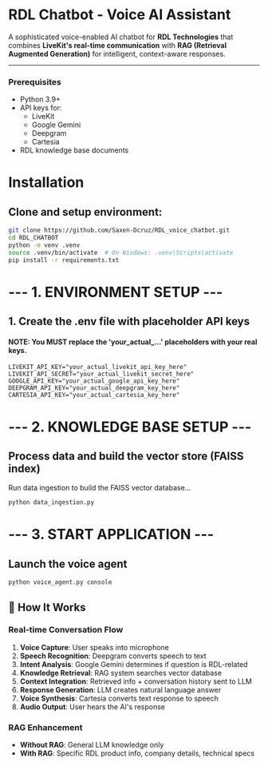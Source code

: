 # RDL Chatbot - Voice AI Assistant

A sophisticated voice-enabled AI chatbot for **RDL Technologies** that combines **LiveKit's real-time communication** with **RAG (Retrieval Augmented Generation)** for intelligent, context-aware responses.

---

### Prerequisites
- Python 3.9+
- API keys for:
  - LiveKit
  - Google Gemini
  - Deepgram
  - Cartesia
- RDL knowledge base documents

# Installation
## Clone and setup environment:
```bash
git clone https://github.com/Saxen-Dcruz/RDL_voice_chatbot.git
cd RDL_CHATBOT
python -m venv .venv
source .venv/bin/activate  # On Windows: .venv\Scripts\activate
pip install -r requirements.txt 
```
# --- 1. ENVIRONMENT SETUP ---
## 1. Create the .env file with placeholder API keys
#### NOTE: You MUST replace the 'your_actual_...' placeholders with your real keys.
```env
LIVEKIT_API_KEY="your_actual_livekit_api_key_here"
LIVEKIT_API_SECRET="your_actual_livekit_secret_here"
GOOGLE_API_KEY="your_actual_google_api_key_here"
DEEPGRAM_API_KEY="your_actual_deepgram_key_here"
CARTESIA_API_KEY="your_actual_cartesia_key_here"
```

# --- 2. KNOWLEDGE BASE SETUP ---
## Process data and build the vector store (FAISS index)
   Run data ingestion to build the FAISS vector database...
   ```bash
   python data_ingestion.py
```
# --- 3. START APPLICATION ---
## Launch the voice agent
``` bash
python voice_agent.py console
```
## 🎯 How It Works
### Real-time Conversation Flow

1. **Voice Capture**: User speaks into microphone
2. **Speech Recognition**: Deepgram converts speech to text
3. **Intent Analysis**: Google Gemini determines if question is RDL-related
4. **Knowledge Retrieval**: RAG system searches vector database
5. **Context Integration**: Retrieved info + conversation history sent to LLM
6. **Response Generation**: LLM creates natural language answer
7. **Voice Synthesis**: Cartesia converts text response to speech
8. **Audio Output**: User hears the AI's response

### RAG Enhancement
- **Without RAG**: General LLM knowledge only
- **With RAG**: Specific RDL product info, company details, technical specs
